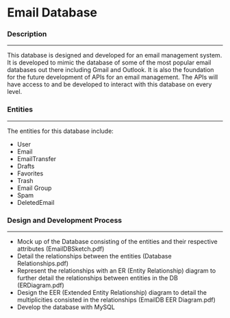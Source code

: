# Email Database

### Description
---
This database is designed and developed for an email management system. It is developed to mimic the database of some of the most popular email databases out there including Gmail and Outlook. It is also the foundation for the future development of APIs for an email management. The APIs will have access to and be developed to interact with this database on every level.

### Entities
---
The entities for this database include:
- User
- Email
- EmailTransfer
- Drafts
- Favorites
- Trash
- Email Group
- Spam
- DeletedEmail

### Design and Development Process
---
- Mock up of the Database consisting of the entities and their respective attributes (EmailDBSketch.pdf)
- Detail the relationships between the entities (Database Relationships.pdf)
- Represent the relationships with an ER (Entity Relationship) diagram to further detail the relationships between entities in the DB (ERDiagram.pdf)
- Design the EER (Extended Entity Relationship) diagram to detail the multiplicities consisted in the relationships (EmailDB EER Diagram.pdf)
- Develop the database with MySQL
